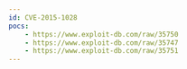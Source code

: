 ```yaml
---
id: CVE-2015-1028
pocs:
    - https://www.exploit-db.com/raw/35750
    - https://www.exploit-db.com/raw/35747
    - https://www.exploit-db.com/raw/35751
---
```

